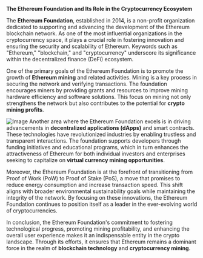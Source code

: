 **The Ethereum Foundation and Its Role in the Cryptocurrency Ecosystem**

The **Ethereum Foundation**, established in 2014, is a non-profit organization dedicated to supporting and advancing the development of the Ethereum blockchain network. As one of the most influential organizations in the cryptocurrency space, it plays a crucial role in fostering innovation and ensuring the security and scalability of Ethereum. Keywords such as "Ethereum," "blockchain," and "cryptocurrency" underscore its significance within the decentralized finance (DeFi) ecosystem.

One of the primary goals of the Ethereum Foundation is to promote the growth of **Ethereum mining** and related activities. Mining is a key process in securing the network and verifying transactions. The foundation encourages miners by providing grants and resources to improve mining hardware efficiency and software solutions. This focus on mining not only strengthens the network but also contributes to the potential for **crypto mining profits**. 


![Image](https://github.com/user-attachments/assets/31692037-0104-4703-abd1-696b6a7dd41b)
Another area where the Ethereum Foundation excels is in driving advancements in **decentralized applications (dApps)** and smart contracts. These technologies have revolutionized industries by enabling trustless and transparent interactions. The foundation supports developers through funding initiatives and educational programs, which in turn enhances the attractiveness of Ethereum for both individual investors and enterprises seeking to capitalize on **virtual currency mining opportunities**.

Moreover, the Ethereum Foundation is at the forefront of transitioning from Proof of Work (PoW) to Proof of Stake (PoS), a move that promises to reduce energy consumption and increase transaction speed. This shift aligns with broader environmental sustainability goals while maintaining the integrity of the network. By focusing on these innovations, the Ethereum Foundation continues to position itself as a leader in the ever-evolving world of cryptocurrencies.

In conclusion, the Ethereum Foundation's commitment to fostering technological progress, promoting mining profitability, and enhancing the overall user experience makes it an indispensable entity in the crypto landscape. Through its efforts, it ensures that Ethereum remains a dominant force in the realm of **blockchain technology** and **cryptocurrency mining**.